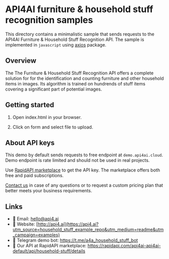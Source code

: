 # API4AI furniture & household stuff recognition samples

This directory contains a minimalistic sample that sends requests to the API4AI Furniture & Household Stuff Recognition API.
The sample is implemented in `javascript` using [axios](https://www.npmjs.com/package/axios) package.


## Overview

The The Furniture & Household Stuff Recognition API offers a complete solution for for the identification and counting furniture and other household items in images. Its algorithm is trained on hundrends of stuff items covering a significant part of potential images.


## Getting started

1. Open index.html in your browser.

2. Click on form and select file to upload.


## About API keys

This demo by default sends requests to free endpoint at `demo.api4ai.cloud`.
Demo endpoint is rate limited and should not be used in real projects.

Use [RapidAPI marketplace](https://rapidapi.com/api4ai-api4ai-default/api/household-stuff/details) to get the API key. The marketplace offers both
free and paid subscriptions.

[Contact us](https://api4.ai/contacts?utm_source=household_stuff_example_repo&utm_medium=readme&utm_campaign=examples) in case of any questions or to request a custom pricing plan
that better meets your business requirements.


## Links

* 📩 Email: hello@api4.ai
* 🔗 Website: [http://api4.ai](https://api4.ai?utm_source=household_stuff_example_repo&utm_medium=readme&utm_campaign=examples)
* 🤖 Telegram demo bot: https://t.me/a4a_household_stuff_bot
* 🔵 Our API at RapidAPI marketplace: https://rapidapi.com/api4ai-api4ai-default/api/household-stuff/details
